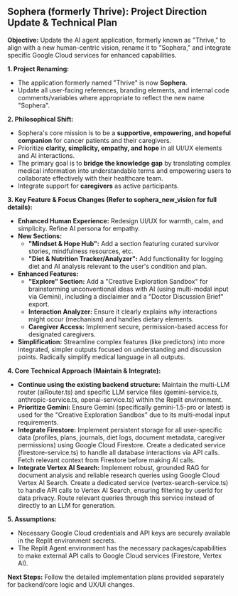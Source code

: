 ## **Sophera (formerly Thrive): Project Direction Update & Technical Plan**

**Objective:** Update the AI agent application, formerly known as "Thrive," to align with a new human-centric vision, rename it to "Sophera," and integrate specific Google Cloud services for enhanced capabilities.

**1\. Project Renaming:**

* The application formerly named "Thrive" is now **Sophera**.  
* Update all user-facing references, branding elements, and internal code comments/variables where appropriate to reflect the new name "Sophera".

**2\. Philosophical Shift:**

* Sophera's core mission is to be a **supportive, empowering, and hopeful companion** for cancer patients and their caregivers.  
* Prioritize **clarity, simplicity, empathy, and hope** in all UI/UX elements and AI interactions.  
* The primary goal is to **bridge the knowledge gap** by translating complex medical information into understandable terms and empowering users to collaborate effectively with their healthcare team.  
* Integrate support for **caregivers** as active participants.

**3\. Key Feature & Focus Changes (Refer to sophera\_new\_vision for full details):**

* **Enhanced Human Experience:** Redesign UI/UX for warmth, calm, and simplicity. Refine AI persona for empathy.  
* **New Sections:**  
  * **"Mindset & Hope Hub":** Add a section featuring curated survivor stories, mindfulness resources, etc.  
  * **"Diet & Nutrition Tracker/Analyzer":** Add functionality for logging diet and AI analysis relevant to the user's condition and plan.  
* **Enhanced Features:**  
  * **"Explore" Section:** Add a "Creative Exploration Sandbox" for brainstorming unconventional ideas with AI (using multi-modal input via Gemini), including a disclaimer and a "Doctor Discussion Brief" export.  
  * **Interaction Analyzer:** Ensure it clearly explains *why* interactions might occur (mechanism) and handles dietary elements.  
  * **Caregiver Access:** Implement secure, permission-based access for designated caregivers.  
* **Simplification:** Streamline complex features (like predictors) into more integrated, simpler outputs focused on understanding and discussion points. Radically simplify medical language in all outputs.

**4\. Core Technical Approach (Maintain & Integrate):**

* **Continue using the existing backend structure:** Maintain the multi-LLM router (aiRouter.ts) and specific LLM service files (gemini-service.ts, anthropic-service.ts, openai-service.ts) within the Replit environment.  
* **Prioritize Gemini:** Ensure Gemini (specifically gemini-1.5-pro or latest) is used for the "Creative Exploration Sandbox" due to its multi-modal input requirements.  
* **Integrate Firestore:** Implement persistent storage for all user-specific data (profiles, plans, journals, diet logs, document metadata, caregiver permissions) using Google Cloud Firestore. Create a dedicated service (firestore-service.ts) to handle all database interactions via API calls. Fetch relevant context from Firestore before making AI calls.  
* **Integrate Vertex AI Search:** Implement robust, grounded RAG for document analysis and reliable research queries using Google Cloud Vertex AI Search. Create a dedicated service (vertex-search-service.ts) to handle API calls to Vertex AI Search, ensuring filtering by userId for data privacy. Route relevant queries through this service instead of directly to an LLM for generation.

**5\. Assumptions:**

* Necessary Google Cloud credentials and API keys are securely available in the Replit environment secrets.  
* The Replit Agent environment has the necessary packages/capabilities to make external API calls to Google Cloud services (Firestore, Vertex AI).

**Next Steps:** Follow the detailed implementation plans provided separately for backend/core logic and UX/UI changes.
